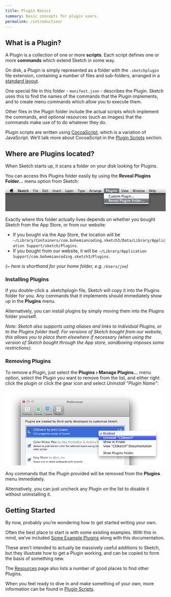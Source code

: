 ```yaml
---
title: Plugin Basics
summary: Basic concepts for plugin users.
permalink: /introduction/
---
```


## What is a Plugin?

A Plugin is a collection of one or more **scripts**. Each script defines one or more **commands** which extend Sketch in some way.

On disk, a Plugin is simply represented as a folder with the `.sketchplugin` file extension, containing a number of files and sub-folders, arranged in a [standard layout](/introduction/plugin-bundles/).

One special file in this folder - `manifest.json` - describes the Plugin. Sketch uses this to find the names of the commands that the Plugin implements, and to create menu commands which allow you to execute them.

Other files in the Plugin folder include the actual scripts which implement the commands, and optional resources (such as images) that the commands make use of to do whatever they do.

Plugin scripts are written using [CocoaScript](https://github.com/ccgus/CocoaScript), which is a variation of JavaScript. We’ll talk more about CocoaScript in the [Plugin Scripts](/introduction/plugin-scripts/) section.

## Where are Plugins located?

When Sketch starts up, it scans a folder on your disk looking for Plugins.

You can access this Plugins folder easily by using the **Reveal Plugins Folder…** menu option from Sketch:

![](/images/developer/menu-plugins-reveal.png)


Exactly where this folder actually lives depends on whether you bought Sketch from the App Store, or from our website:

- If you bought via the App Store, the location will be `~/Library/Containers/com.bohemiancoding.sketch3/Data/Library/Application Support/sketch/Plugins`.
- If you bought from our website, it will be `~/Library/Application Support/com.bohemiancoding.sketch3/Plugins`.

*(~ here is shorthand for your home folder, e.g. `/Users/joe`)*

### Installing Plugins

If you double-click a .sketchplugin file, Sketch will copy it into the Plugins folder for you. Any commands that it implements should immediately show up in the **Plugins** menu.

Alternatively, you can install plugins by simply moving them into the Plugins folder yourself.

*Note: Sketch also supports using aliases and links to individual Plugins, or to the Plugins folder itself. For versions of Sketch bought from our website, this allows you to place them elsewhere if necessary (when using the version of Sketch bought through the App store, sandboxing imposes some restrictions).*


### Removing Plugins

To remove a Plugin, just select the **Plugins › Manage Plugins…** menu option, select the Plugin you want to remove from the list, and either right click the plugin or click the gear icon and select *Uninstall "Plugin Name"*:

![](/images/developer/plugin-uninstall.png)

Any commands that the Plugin provided will be removed from the **Plugins** menu immediately.

Alternatively, you can just uncheck any Plugin on the list to disable it without uninstalling it.

## Getting Started

By now, probably you’re wondering how to get started writing your own.

Often the best place to start is with some existing examples. With this in mind, we’ve included [Some Example Plugins](/resources/#sample-plugins) along with this documentation.

These aren’t intended to actually be massively useful additions to Sketch, but they illustrate how to get a Plugin working, and can be copied to form the basis of something new.

The [Resources](/resources/) page also lists a number of good places to find other Plugins.

When you feel ready to dive in and make something of your own, more information can be found in [Plugin Scripts](/introduction/plugin-scripts/).
